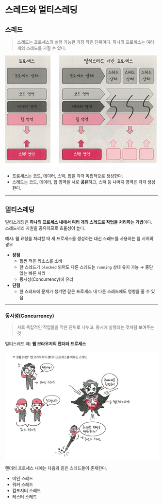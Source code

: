 # 스레드와 멀티스레딩

## 스레드
> 스레드는 프로세스의 실행 가능한 가장 작은 단위이다. 하나의 프로세스는 여러 개의 스레드를 가질 수 있다.

![alt text](./images/스레드.png)

- 프로세스는 코드, 데이터, 스택, 힙을 각각 독립적으로 생성한다.  
- 스레드는 코드, 데이터, 힙 영역을 서로 **공유**하고, 스택 등 나머지 영역은 각각 생성한다.

---

## 멀티스레딩
멀티스레딩은 **하나의 프로세스 내에서 여러 개의 스레드로 작업을 처리하는 기법**이다.  
스레드끼리 자원을 공유하므로 효율성이 높다.

예시: 웹 요청을 처리할 때 새 프로세스를 생성하는 대신 스레드를 사용하는 웹 서버의 경우  
- **장점**  
  - 훨씬 적은 리소스를 소비
  - 한 스레드가 `blocked` 되어도 다른 스레드는 `running` 상태 유지 가능 → 중단 없는 빠른 처리
  - 동시성(Concurrency)에 유리
- **단점**  
  - 한 스레드에 문제가 생기면 같은 프로세스 내 다른 스레드에도 영향을 줄 수 있음

---

### 동시성(Concurrency)
> 서로 독립적인 작업들을 작은 단위로 나누고, 동시에 실행되는 것처럼 보여주는 것

멀티스레드 예: **웹 브라우저의 렌더러 프로세스**

![alt text](./images/멀티스레딩.png)

렌더러 프로세스 내에는 다음과 같은 스레드들이 존재한다.
- 메인 스레드
- 워커 스레드
- 컴포지터 스레드
- 레스터 스레드
